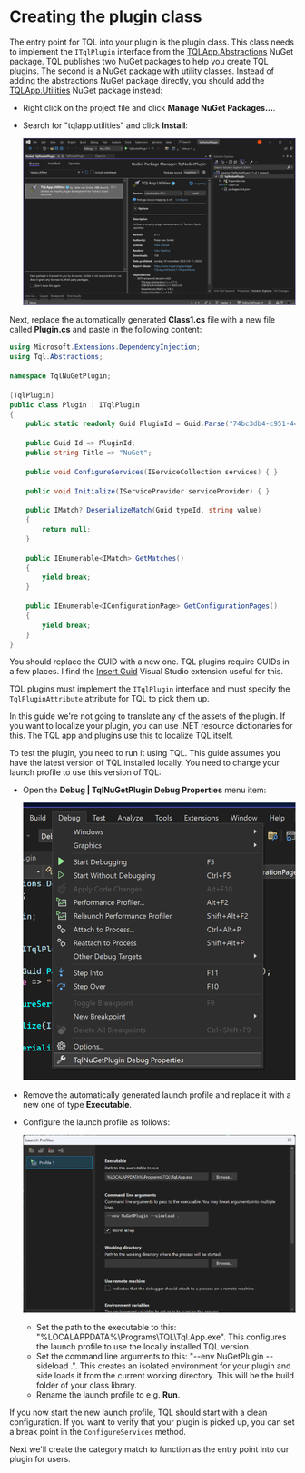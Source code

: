 # Creating the plugin class

The entry point for TQL into your plugin is the plugin class. This class needs
to implement the `ITqlPlugin` interface from the
[TQLApp.Abstractions](https://www.nuget.org/packages/TQLApp.Abstractions) NuGet
package. TQL publishes two NuGet packages to help you create TQL plugins. The
second is a NuGet package with utility classes. Instead of adding the
abstractions NuGet package directly, you should add the
[TQLApp.Utilities](https://www.nuget.org/packages/TQLApp.Utilities) NuGet
package instead:

- Right click on the project file and click **Manage NuGet Packages...**.
- Search for "tqlapp.utilities" and click **Install**:

  ![](../Images/Install-utilities-NuGet-package.png)

Next, replace the automatically generated **Class1.cs** file with a new file
called **Plugin.cs** and paste in the following content:

```cs
using Microsoft.Extensions.DependencyInjection;
using Tql.Abstractions;

namespace TqlNuGetPlugin;

[TqlPlugin]
public class Plugin : ITqlPlugin
{
    public static readonly Guid PluginId = Guid.Parse("74bc3db4-c951-442b-921c-887921772d64");

    public Guid Id => PluginId;
    public string Title => "NuGet";

    public void ConfigureServices(IServiceCollection services) { }

    public void Initialize(IServiceProvider serviceProvider) { }

    public IMatch? DeserializeMatch(Guid typeId, string value)
    {
        return null;
    }

    public IEnumerable<IMatch> GetMatches()
    {
        yield break;
    }

    public IEnumerable<IConfigurationPage> GetConfigurationPages()
    {
        yield break;
    }
}
```

You should replace the GUID with a new one. TQL plugins require GUIDs in a few
places. I find the
[Insert Guid](https://marketplace.visualstudio.com/items?itemName=MadsKristensen.insertguid)
Visual Studio extension useful for this.

TQL plugins must implement the `ITqlPlugin` interface and must specify the
`TqlPluginAttribute` attribute for TQL to pick them up.

In this guide we're not going to translate any of the assets of the plugin. If
you want to localize your plugin, you can use .NET resource dictionaries for
this. The TQL app and plugins use this to localize TQL itself.

To test the plugin, you need to run it using TQL. This guide assumes you have
the latest version of TQL installed locally. You need to change your launch
profile to use this version of TQL:

- Open the **Debug | TqlNuGetPlugin Debug Properties** menu item:

  ![](../Images/Edit-debug-properties.png)

- Remove the automatically generated launch profile and replace it with a new
  one of type **Executable**.
- Configure the launch profile as follows:

  ![](../Images/Create-launch-profile.png)

  - Set the path to the executable to this:
    "%LOCALAPPDATA%\\Programs\\TQL\\Tql.App.exe". This configures the launch
    profile to use the locally installed TQL version.
  - Set the command line arguments to this: "--env NuGetPlugin --sideload .".
    This creates an isolated environment for your plugin and side loads it from
    the current working directory. This will be the build folder of your class
    library.
  - Rename the launch profile to e.g. **Run**.

If you now start the new launch profile, TQL should start with a clean
configuration. If you want to verify that your plugin is picked up, you can set
a break point in the `ConfigureServices` method.

Next we'll create the category match to function as the entry point into our
plugin for users.

